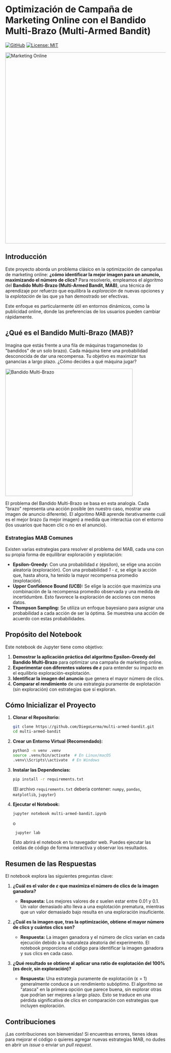 # Optimización de Campaña de Marketing Online con el Bandido Multi-Brazo (Multi-Armed Bandit)

[![GitHub](https://img.shields.io/badge/GitHub-View%20on%20GitHub-blue?logo=github)](https://github.com/DiegoLerma/multi-armed-bandit.git)
[![License: MIT](https://img.shields.io/badge/License-MIT-yellow.svg)](https://opensource.org/licenses/MIT)

<img src="https://static.vecteezy.com/system/resources/thumbnails/027/303/356/small_2x/digital-marketing-commerce-online-sale-concept-promotion-of-products-or-services-through-digital-channels-search-engine-social-media-email-website-digital-marketing-strategies-and-goals-seo-ppc-photo.jpg" alt="Marketing Online" width="600"/>

## Introducción

Este proyecto aborda un problema clásico en la optimización de campañas de marketing online: **¿cómo identificar la mejor imagen para un anuncio, maximizando el número de clics?**  Para resolverlo, empleamos el algoritmo del **Bandido Multi-Brazo (Multi-Armed Bandit, MAB)**, una técnica de aprendizaje por refuerzo que equilibra la *exploración* de nuevas opciones y la *explotación* de las que ya han demostrado ser efectivas.

Este enfoque es particularmente útil en entornos dinámicos, como la publicidad online, donde las preferencias de los usuarios pueden cambiar rápidamente.

## ¿Qué es el Bandido Multi-Brazo (MAB)?

Imagina que estás frente a una fila de máquinas tragamonedas (o "bandidos" de un solo brazo). Cada máquina tiene una probabilidad desconocida de dar una recompensa. Tu objetivo es maximizar tus ganancias a largo plazo.  ¿Cómo decides a qué máquina jugar?

<img src="https://media.licdn.com/dms/image/v2/C4D12AQEGFgjM7YZpYg/article-cover_image-shrink_720_1280/article-cover_image-shrink_720_1280/0/1618176729724?e=2147483647&v=beta&t=tJaR7QLD9jbkYAdep9zrwFFzl3RAJyKnr6MtDqARkoc" alt="Bandido Multi-Brazo" width="400"/>

El problema del Bandido Multi-Brazo se basa en esta analogía.  Cada "brazo" representa una acción posible (en nuestro caso, mostrar una imagen de anuncio diferente).  El algoritmo MAB aprende iterativamente cuál es el mejor brazo (la mejor imagen) a medida que interactúa con el entorno (los usuarios que hacen clic o no en el anuncio).

### Estrategias MAB Comunes

Existen varias estrategias para resolver el problema del MAB, cada una con su propia forma de equilibrar exploración y explotación:

*   **Epsilon-Greedy:**  Con una probabilidad *ε* (épsilon), se elige una acción aleatoria (exploración).  Con una probabilidad *1 - ε*, se elige la acción que, hasta ahora, ha tenido la mayor recompensa promedio (explotación).
*   **Upper Confidence Bound (UCB):**  Se elige la acción que maximiza una combinación de la recompensa promedio observada y una medida de incertidumbre.  Esto favorece la exploración de acciones con menos datos.
*   **Thompson Sampling:**  Se utiliza un enfoque bayesiano para asignar una probabilidad a cada acción de ser la óptima.  Se muestrea una acción de acuerdo con estas probabilidades.

## Propósito del Notebook

Este notebook de Jupyter tiene como objetivo:

1.  **Demostrar la aplicación práctica del algoritmo Epsilon-Greedy del Bandido Multi-Brazo** para optimizar una campaña de marketing online.
2.  **Experimentar con diferentes valores de *ε*** para entender su impacto en el equilibrio exploración-explotación.
3.  **Identificar la imagen del anuncio** que genera el mayor número de clics.
4.  **Comparar el rendimiento** de una estrategia puramente de explotación (sin exploración) con estrategias que sí exploran.

## Cómo Inicializar el Proyecto

1.  **Clonar el Repositorio:**
    ```bash
    git clone https://github.com/DiegoLerma/multi-armed-bandit.git
    cd multi-armed-bandit
    ```

2.  **Crear un Entorno Virtual (Recomendado):**
    ```bash
    python3 -m venv .venv
    source .venv/bin/activate  # En Linux/macOS
    .venv\\Scripts\\activate  # En Windows
    ```

3.  **Instalar las Dependencias:**
    ```bash
    pip install -r requirements.txt
    ```
    (El archivo `requirements.txt` debería contener: `numpy`, `pandas`, `matplotlib`, `jupyter`)

4.  **Ejecutar el Notebook:**
    ```bash
    jupyter notebook multi-armed-bandit.ipynb
    ```
     o
    ```bash
     jupyter lab
    ```

    Esto abrirá el notebook en tu navegador web.  Puedes ejecutar las celdas de código de forma interactiva y observar los resultados.

## Resumen de las Respuestas

El notebook explora las siguientes preguntas clave:

1.  **¿Cuál es el valor de *ε* que maximiza el número de clics de la imagen ganadora?**

    *   **Respuesta:**  Los mejores valores de *ε* suelen estar entre 0.01 y 0.1.  Un valor demasiado alto lleva a una explotación prematura, mientras que un valor demasiado bajo resulta en una exploración insuficiente.

2.  **¿Cuál es la imagen que, tras la optimización, obtiene el mayor número de clics y cuántos clics son?**

    *   **Respuesta:** La imagen ganadora y el número de clics varían en cada ejecución debido a la naturaleza aleatoria del experimento. El notebook proporciona el código para identificar la imagen ganadora y sus clics en cada caso.

3.  **¿Qué resultado se obtiene al aplicar una ratio de explotación del 100% (es decir, sin exploración)?**

    *   **Respuesta:** Una estrategia puramente de explotación (ε = 1) generalmente conduce a un rendimiento subóptimo.  El algoritmo se "atasca" en la primera opción que parece buena, sin explorar otras que podrían ser mejores a largo plazo.  Esto se traduce en una pérdida significativa de clics en comparación con estrategias que incluyen exploración.

## Contribuciones

¡Las contribuciones son bienvenidas! Si encuentras errores, tienes ideas para mejorar el código o quieres agregar nuevas estrategias MAB, no dudes en abrir un *issue* o enviar un *pull request*.